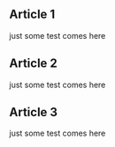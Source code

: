 ## Article 1
just some test comes here

## Article 2
just some test comes here

## Article 3
just some test comes here
